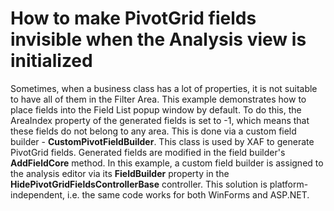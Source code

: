 # How to make PivotGrid fields invisible when the Analysis view is initialized


<p>Sometimes, when a business class has a lot of properties, it is not suitable to have all of them in the Filter Area. This example demonstrates how to place fields into the Field List popup window by default. To do this, the AreaIndex property of the generated fields is set to -1, which means that these fields do not belong to any area. This is done via a custom field builder - <strong>CustomPivotFieldBuilder</strong>. This class is used by XAF to generate PivotGrid fields. Generated fields are modified in the field builder's <strong>AddFieldCore</strong> method. In this example, a custom field builder is assigned to the analysis editor via its <strong>FieldBuilder</strong> property in the <strong>HidePivotGridFieldsControllerBase</strong> controller. This solution is platform-independent, i.e. the same code works for both WinForms and ASP.NET.</p>

<br/>



